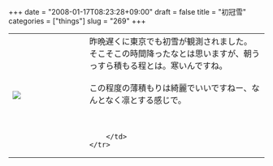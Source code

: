 +++
date = "2008-01-17T08:23:28+09:00"
draft = false
title = "初冠雪"
categories = ["things"]
slug = "269"
+++

<table width="100%">
	<tr>
		<td width="30%" valign="middle">
			<a rel="lightbox" href="https://keruru.net/images/478e91efa171a-080117-074600.jpg"><img src="https://keruru.net/images/478e91efa171a-thumb_080117-074600.jpg" border="0" /></a>
		</td>
		<td width="70%" valign="middle">
			昨晩遅くに東京でも初雪が観測されました。<br />
そこそこの時間降ったなとは思いますが、朝うっすら積もる程とは。寒いんですね。<br />
<br />
この程度の薄積もりは綺麗でいいですねー、なんとなく凛とする感じで。<br />
<br />
<br />

		</td>
	</tr>
</table>
